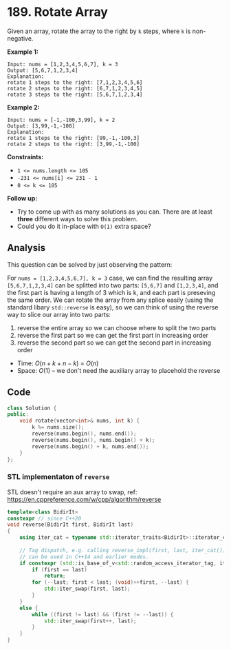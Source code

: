 # 189. Rotate Array

Given an array, rotate the array to the right by `k` steps, where `k` is non-negative.

 

**Example 1:**

```
Input: nums = [1,2,3,4,5,6,7], k = 3
Output: [5,6,7,1,2,3,4]
Explanation:
rotate 1 steps to the right: [7,1,2,3,4,5,6]
rotate 2 steps to the right: [6,7,1,2,3,4,5]
rotate 3 steps to the right: [5,6,7,1,2,3,4]
```

**Example 2:**

```
Input: nums = [-1,-100,3,99], k = 2
Output: [3,99,-1,-100]
Explanation: 
rotate 1 steps to the right: [99,-1,-100,3]
rotate 2 steps to the right: [3,99,-1,-100]
```

 

**Constraints:**

- `1 <= nums.length <= 105`
- `-231 <= nums[i] <= 231 - 1`
- `0 <= k <= 105`

 

**Follow up:**

- Try to come up with as many solutions as you can. There are at least **three** different ways to solve this problem.
- Could you do it in-place with `O(1)` extra space?

## Analysis

This question can be solved by just observing the pattern:

For `nums = [1,2,3,4,5,6,7], k = 3`  case, we can find the resulting array `[5,6,7,1,2,3,4]` can be splitted into two parts: `[5,6,7]` and `[1,2,3,4]`, and the first part is having a length of 3 which is k, and each part is preseving the same order. We can rotate the array from any splice easily (using the standard libary `std::reverse` is easy), so we can think of using the reverse way to slice our array into two parts:

1. reverse the entire array so we can choose where to split the two parts
2. reverse the first part so we can get the first part in increasing order
3. reverse the second part so we can get the second part in increasing order

* Time: $O(n + k + n - k)$ = $O(n)$
* Space: $O(1)$  – we don't need the auxiliary array to placehold the reverse

## Code

```c++
class Solution {
public:
    void rotate(vector<int>& nums, int k) {
        k %= nums.size();
        reverse(nums.begin(), nums.end());
        reverse(nums.begin(), nums.begin() + k);
        reverse(nums.begin() + k, nums.end());
    }
};
```

### STL implementaton of `reverse`

STL doesn't require an aux array to swap, ref: https://en.cppreference.com/w/cpp/algorithm/reverse

```c++
template<class BidirIt>
constexpr // since C++20
void reverse(BidirIt first, BidirIt last)
{
    using iter_cat = typename std::iterator_traits<BidirIt>::iterator_category;
 
    // Tag dispatch, e.g. calling reverse_impl(first, last, iter_cat()),
    // can be used in C++14 and earlier modes.
    if constexpr (std::is_base_of_v<std::random_access_iterator_tag, iter_cat>) {
        if (first == last)
            return;
        for (--last; first < last; (void)++first, --last) {
            std::iter_swap(first, last);
        }
    }
    else {
        while ((first != last) && (first != --last)) {
            std::iter_swap(first++, last);
        }
    }
}
```

